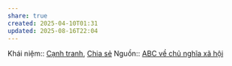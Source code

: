 ```yaml
---
share: true
created: 2025-04-10T01:31
updated: 2025-08-16T22:04
---
```

Khái niệm:: [Cạnh tranh](../../%CE%9E%20Kh%C3%A1i%20ni%E1%BB%87m/C%E1%BA%A1nh%20tranh.md), [Chia sẻ](../../%CE%9E%20Kh%C3%A1i%20ni%E1%BB%87m/Chia%20s%E1%BA%BB.md)
Nguồn:: [ABC về chủ nghĩa xã hội](../../%CE%9E%20Ngu%E1%BB%93n/ABC%20v%E1%BB%81%20ch%E1%BB%A7%20ngh%C4%A9a%20x%C3%A3%20h%E1%BB%99i.md)
